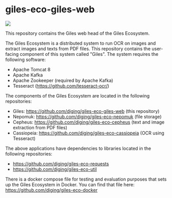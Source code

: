 # giles-eco-giles-web

<a href='http://diging-dev.asu.edu/jenkins/job/GECO_test_giles_web_on_push'><img src='http://diging-dev.asu.edu/jenkins/buildStatus/icon?job=GECO_test_giles_web_on_push'></a>

This repository contains the Giles web head of the Giles Ecosystem.

The Giles Ecosystem is a distributed system to run OCR on images and extract images and texts from PDF files. This repository contains the user-facing component of this system called "Giles". The system requires the following software:

* Apache Tomcat 8
* Apache Kafka
* Apache Zookeeper (required by Apache Kafka)
* Tesseract (https://github.com/tesseract-ocr/)

The components of the Giles Ecosystem are located in the following repositories:

* Giles: https://github.com/diging/giles-eco-giles-web (this repository)
* Nepomuk: https://github.com/diging/giles-eco-nepomuk (file storage)
* Cepheus: https://github.com/diging/giles-eco-cepheus (text and image extraction from PDF files)
* Cassiopeia: https://github.com/diging/giles-eco-cassiopeia (OCR using Tesseract)

The above applications have dependencies to libraries located in the following repositories:

* https://github.com/diging/giles-eco-requests
* https://github.com/diging/giles-eco-util

There is a docker compose file for testing and evaluation purposes that sets up the Giles Ecosystem in Docker. You can find that file here: https://github.com/diging/giles-eco-docker

